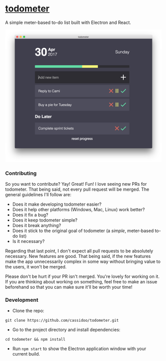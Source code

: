 # [todometer](http://cassidoo.github.io/todometer)

A simple meter-based to-do list built with Electron and React.

![todometer](assets/screenshot.png)

### Contributing

So you want to contribute? Yay! Great! Fun!
I love seeing new PRs for todometer. That being said, not every pull request will be merged. The general guidelines I'll follow are:

- Does it make developing todometer easier?
- Does it help other platforms (Windows, Mac, Linux) work better?
- Does it fix a bug?
- Does it keep todometer simple?
- Does it break anything?
- Does it stick to the original goal of todometer (a _simple_, meter-based to-do list)
- Is it necessary?

Regarding that last point, I don't expect all pull requests to be absolutely necessary. New features are good. That being said, if the new features make the app unnecessarily complex in some way without bringing value to the users, it won't be merged.

Please don't be hurt if your PR isn't merged. You're lovely for working on it. If you are thinking about working on something, feel free to make an issue beforehand so that you can make sure it'll be worth your time!

### Development

- Clone the repo:

```
git clone https://github.com/cassidoo/todometer.git
```

- Go to the project directory and install dependencies:

```
cd todometer && npm install
```

- Run `npm start` to show the Electron application window with your current build.
